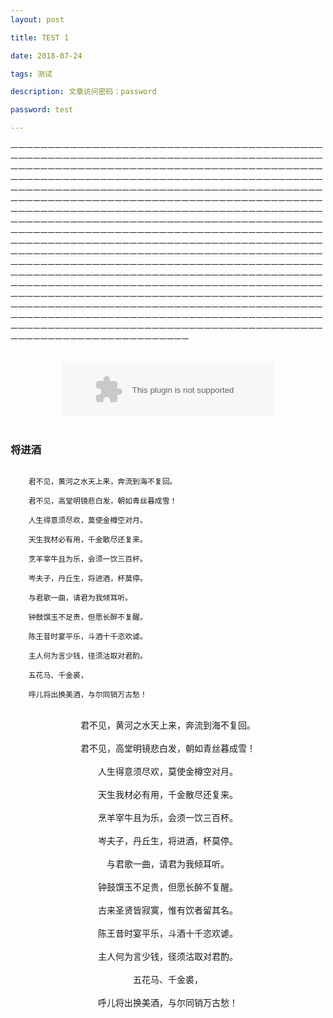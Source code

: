 ```yaml
---
layout: post

title: TEST 1

date: 2018-07-24

tags: 测试

description: 文章访问密码：password

password: test

---
```

```
一一一一一一一一一一一一一一一一一一一一一一一一一一一一一一一一一一一一一一一一一一一一一一一一一一一一一一一一一一一一一一一一一一一一一一一一一一一一一一一一一一一一一一一一一一一一一一一一一一一一一一一一一一一一一一一一一一一一一一一一一一一一一一一一一一一一一一一一一一一一一一一一一一一一一一一一一一一一一一一一一一一一一一一一一一一一一一一一一一一一一一一一一一一一一一一一一一一一一一一一一一一一一一一一一一一一一一一一一一一一一一一一一一一一一一一一一一一一一一一一一一一一一一一一一一一一一一一一一一一一一一一一一一一一一一一一一一一一一一一一一一一一一一一一一一一一一一一一一一一一一一一一一一一一一一一一一一一一一一一一一一一一一一一一一一一一一一一一一一一一一一一一一一一一一一一一一一一一一一一一一一一一一一一一一一一一一一一一一一一一一一一一一一一一一一一一一一一一一一一一一一一一一一一一一一一一一一一一一一一一一一一一一一一一一一一一一一一一一一一一一一一一一一一一一一一一一一一一一一一一一一一一一一一一一一一一一一一一一一一一一一一一一一一一一一一一一一一一一一一一一一一一一一一一一一一一一一一一一一一一一一一一一一一一一一一一一一一一一一一一一一一一一一一一一一一一一一一一一一一一一一一一一一一一一一一一一一一一一一一一一一一一一一一一一一一一一一一一一一一一一一一一一一一一一一一一一一一一一一一一一一一一一一一一一一一一一一一一一一一一一一一一一一一一一一一一一一一一一一一一一一一一一一一一一一一一一一一一一一一一一一一一一一一一一一一一一一一一一一一一一一一一一一一一一一一一一一一一一一一一一一一一一一一一一一一一一一一一一一一一一一一一一一一一一一一一一一一一一一一一一一一一一一一一一一一一一一一一一一一一
```
<br>
<center> <embed src="//music.163.com/style/swf/widget.swf?sid=29922795&type=2&auto=1&width=320&height=66" width="340" height="86"  allowNetworking="all"> </center>
<br>

### 将进酒

```

    君不见，黄河之水天上来，奔流到海不复回。

    君不见，高堂明镜悲白发，朝如青丝暮成雪！

    人生得意须尽欢，莫使金樽空对月。

    天生我材必有用，千金散尽还复来。

    烹羊宰牛且为乐，会须一饮三百杯。

    岑夫子，丹丘生，将进酒，杯莫停。

    与君歌一曲，请君为我倾耳听。

    钟鼓馔玉不足贵，但愿长醉不复醒。

    陈王昔时宴平乐，斗酒十千恣欢谑。

    主人何为言少钱，径须沽取对君酌。

    五花马、千金裘，

    呼儿将出换美酒，与尔同销万古愁！

```


<br>
<center> 君不见，黄河之水天上来，奔流到海不复回。 </center>
<br>
<center> 君不见，高堂明镜悲白发，朝如青丝暮成雪！ </center>
<br>
<center> 人生得意须尽欢，莫使金樽空对月。 </center>
<br>
<center> 天生我材必有用，千金散尽还复来。 </center>
<br>
<center> 烹羊宰牛且为乐，会须一饮三百杯。 </center>
<br>
<center> 岑夫子，丹丘生，将进酒，杯莫停。 </center>
<br>
<center> 与君歌一曲，请君为我倾耳听。 </center>
<br>
<center> 钟鼓馔玉不足贵，但愿长醉不复醒。 </center>
<br>
<center> 古来圣贤皆寂寞，惟有饮者留其名。 </center>
<br>
<center> 陈王昔时宴平乐，斗酒十千恣欢谑。 </center>
<br>
<center> 主人何为言少钱，径须沽取对君酌。 </center>
<br>
<center> 五花马、千金裘， </center>
<br>
<center> 呼儿将出换美酒，与尔同销万古愁！ </center>
<br>
